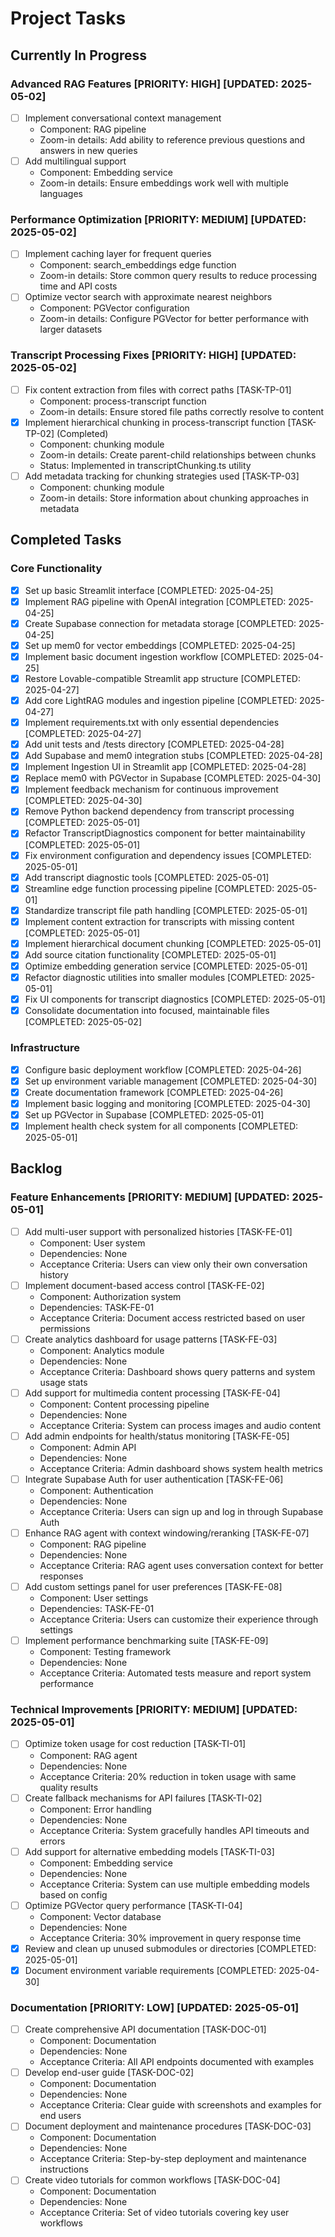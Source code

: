 
# Project Tasks

## Currently In Progress

### Advanced RAG Features [PRIORITY: HIGH] [UPDATED: 2025-05-02]
- [ ] Implement conversational context management
  - Component: RAG pipeline
  - Zoom-in details: Add ability to reference previous questions and answers in new queries
- [ ] Add multilingual support
  - Component: Embedding service
  - Zoom-in details: Ensure embeddings work well with multiple languages

### Performance Optimization [PRIORITY: MEDIUM] [UPDATED: 2025-05-02]
- [ ] Implement caching layer for frequent queries
  - Component: search_embeddings edge function
  - Zoom-in details: Store common query results to reduce processing time and API costs
- [ ] Optimize vector search with approximate nearest neighbors
  - Component: PGVector configuration
  - Zoom-in details: Configure PGVector for better performance with larger datasets

### Transcript Processing Fixes [PRIORITY: HIGH] [UPDATED: 2025-05-02]
- [ ] Fix content extraction from files with correct paths [TASK-TP-01]
  - Component: process-transcript function
  - Zoom-in details: Ensure stored file paths correctly resolve to content
- [x] Implement hierarchical chunking in process-transcript function [TASK-TP-02] (Completed)
  - Component: chunking module
  - Zoom-in details: Create parent-child relationships between chunks
  - Status: Implemented in transcriptChunking.ts utility
- [ ] Add metadata tracking for chunking strategies used [TASK-TP-03]
  - Component: chunking module
  - Zoom-in details: Store information about chunking approaches in metadata

## Completed Tasks

### Core Functionality
- [x] Set up basic Streamlit interface [COMPLETED: 2025-04-25]
- [x] Implement RAG pipeline with OpenAI integration [COMPLETED: 2025-04-25]
- [x] Create Supabase connection for metadata storage [COMPLETED: 2025-04-25]
- [x] Set up mem0 for vector embeddings [COMPLETED: 2025-04-25]
- [x] Implement basic document ingestion workflow [COMPLETED: 2025-04-25]
- [x] Restore Lovable-compatible Streamlit app structure [COMPLETED: 2025-04-27]
- [x] Add core LightRAG modules and ingestion pipeline [COMPLETED: 2025-04-27]
- [x] Implement requirements.txt with only essential dependencies [COMPLETED: 2025-04-27]
- [x] Add unit tests and /tests directory [COMPLETED: 2025-04-28]
- [x] Add Supabase and mem0 integration stubs [COMPLETED: 2025-04-28]
- [x] Implement Ingestion UI in Streamlit app [COMPLETED: 2025-04-28]
- [x] Replace mem0 with PGVector in Supabase [COMPLETED: 2025-04-30]
- [x] Implement feedback mechanism for continuous improvement [COMPLETED: 2025-04-30]
- [x] Remove Python backend dependency from transcript processing [COMPLETED: 2025-05-01]
- [x] Refactor TranscriptDiagnostics component for better maintainability [COMPLETED: 2025-05-01]
- [x] Fix environment configuration and dependency issues [COMPLETED: 2025-05-01]
- [x] Add transcript diagnostic tools [COMPLETED: 2025-05-01]
- [x] Streamline edge function processing pipeline [COMPLETED: 2025-05-01]
- [x] Standardize transcript file path handling [COMPLETED: 2025-05-01]
- [x] Implement content extraction for transcripts with missing content [COMPLETED: 2025-05-01]
- [x] Implement hierarchical document chunking [COMPLETED: 2025-05-01]
- [x] Add source citation functionality [COMPLETED: 2025-05-01]
- [x] Optimize embedding generation service [COMPLETED: 2025-05-01]
- [x] Refactor diagnostic utilities into smaller modules [COMPLETED: 2025-05-01]
- [x] Fix UI components for transcript diagnostics [COMPLETED: 2025-05-01]
- [x] Consolidate documentation into focused, maintainable files [COMPLETED: 2025-05-02]

### Infrastructure
- [x] Configure basic deployment workflow [COMPLETED: 2025-04-26]
- [x] Set up environment variable management [COMPLETED: 2025-04-30]
- [x] Create documentation framework [COMPLETED: 2025-04-26]
- [x] Implement basic logging and monitoring [COMPLETED: 2025-04-30]
- [x] Set up PGVector in Supabase [COMPLETED: 2025-05-01]
- [x] Implement health check system for all components [COMPLETED: 2025-05-01]

## Backlog

### Feature Enhancements [PRIORITY: MEDIUM] [UPDATED: 2025-05-01]
- [ ] Add multi-user support with personalized histories [TASK-FE-01]
  - Component: User system
  - Dependencies: None
  - Acceptance Criteria: Users can view only their own conversation history
- [ ] Implement document-based access control [TASK-FE-02]
  - Component: Authorization system
  - Dependencies: TASK-FE-01
  - Acceptance Criteria: Document access restricted based on user permissions
- [ ] Create analytics dashboard for usage patterns [TASK-FE-03]
  - Component: Analytics module
  - Dependencies: None
  - Acceptance Criteria: Dashboard shows query patterns and system usage stats
- [ ] Add support for multimedia content processing [TASK-FE-04]
  - Component: Content processing pipeline
  - Dependencies: None
  - Acceptance Criteria: System can process images and audio content
- [ ] Add admin endpoints for health/status monitoring [TASK-FE-05]
  - Component: Admin API
  - Dependencies: None
  - Acceptance Criteria: Admin dashboard shows system health metrics
- [ ] Integrate Supabase Auth for user authentication [TASK-FE-06]
  - Component: Authentication
  - Dependencies: None
  - Acceptance Criteria: Users can sign up and log in through Supabase Auth
- [ ] Enhance RAG agent with context windowing/reranking [TASK-FE-07]
  - Component: RAG pipeline
  - Dependencies: None
  - Acceptance Criteria: RAG agent uses conversation context for better responses
- [ ] Add custom settings panel for user preferences [TASK-FE-08]
  - Component: User settings
  - Dependencies: TASK-FE-01
  - Acceptance Criteria: Users can customize their experience through settings
- [ ] Implement performance benchmarking suite [TASK-FE-09]
  - Component: Testing framework
  - Dependencies: None
  - Acceptance Criteria: Automated tests measure and report system performance

### Technical Improvements [PRIORITY: MEDIUM] [UPDATED: 2025-05-01]
- [ ] Optimize token usage for cost reduction [TASK-TI-01]
  - Component: RAG agent
  - Dependencies: None
  - Acceptance Criteria: 20% reduction in token usage with same quality results
- [ ] Create fallback mechanisms for API failures [TASK-TI-02]
  - Component: Error handling
  - Dependencies: None
  - Acceptance Criteria: System gracefully handles API timeouts and errors
- [ ] Add support for alternative embedding models [TASK-TI-03]
  - Component: Embedding service
  - Dependencies: None
  - Acceptance Criteria: System can use multiple embedding models based on config
- [ ] Optimize PGVector query performance [TASK-TI-04]
  - Component: Vector database
  - Dependencies: None
  - Acceptance Criteria: 30% improvement in query response time
- [x] Review and clean up unused submodules or directories [COMPLETED: 2025-05-01]
- [x] Document environment variable requirements [COMPLETED: 2025-04-30]

### Documentation [PRIORITY: LOW] [UPDATED: 2025-05-01]
- [ ] Create comprehensive API documentation [TASK-DOC-01]
  - Component: Documentation
  - Dependencies: None
  - Acceptance Criteria: All API endpoints documented with examples
- [ ] Develop end-user guide [TASK-DOC-02]
  - Component: Documentation
  - Dependencies: None
  - Acceptance Criteria: Clear guide with screenshots and examples for end users
- [ ] Document deployment and maintenance procedures [TASK-DOC-03]
  - Component: Documentation
  - Dependencies: None
  - Acceptance Criteria: Step-by-step deployment and maintenance instructions
- [ ] Create video tutorials for common workflows [TASK-DOC-04]
  - Component: Documentation
  - Dependencies: None
  - Acceptance Criteria: Set of video tutorials covering key user workflows

